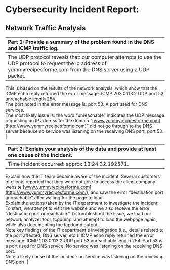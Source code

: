 # Cybersecurity Incident Report: 

## Network Traffic Analysis

| Part 1: Provide a summary of the problem found in the DNS and ICMP  traffic log.  |
| :---- |
| The UDP protocol reveals that: our computer attempts to use the UDP protocol to request the ip address of yummyrecipesforme.com from the DNS server using a UDP packet.<br>
This is based on the results of the network analysis, which show that the ICMP echo reply returned the error message: ICMP 203.0.113.2 UDP port 53 unreachable length 254.<br>
The port noted in the error message is: port 53. A port used for DNS services.<br>
The most likely issue is: the word “unreachable” indicates the UDP message requesting an IP address for the domain “[www.yummyrecipesforme.com](http://www.yummyrecipesforme.com)” did not go through to the DNS server because no service was listening on the receiving DNS port, port 53\.  |

| Part 2: Explain your analysis of the data and provide at least one cause of the incident. |
| :---- |
| Time incident occurred: approx 13:24:32.192571\.<br>
Explain how the IT team became aware of the incident: Several customers of clients reported that they were not able to access the client company website [www.yummyrecipesforme.com](http://www.yummyrecipesforme.com/), and saw the error “destination port unreachable” after waiting for the page to load\.<br>
Explain the actions taken by the IT department to investigate the incident: To start, we attempt to visit the website and we also receive the error “destination port unreachable.” To troubleshoot the issue, we load our network analyzer tool, tcpdump, and attempt to load the webpage again, while also documenting the tcpdump output\.<br>
Note key findings of the IT department's investigation (i.e., details related to the port affected, DNS server, etc.): ICMP echo reply returned the error message: ICMP 203.0.113.2 UDP port 53 unreachable length 254\. Port 53 is a port used for DNS service\. No service was listening on the receiving DNS port\.<br>
Note a likely cause of the incident: no service was listening on the receiving DNS port\. |
